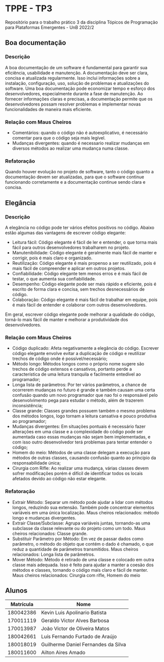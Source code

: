 # TPPE - TP3

Repositório para o trabalho prático 3 da disciplina Tópicos de Programação para Plataformas Emergentes - UnB 2022/2

## Boa documentação

### Descrição

A boa documentação de um software é fundamental para garantir sua eficiência, usabilidade e manutenção. A documentação deve ser clara, concisa e atualizada regularmente. Isso inclui informações sobre a instalação, configuração, uso, solução de problemas e atualizações do software. Uma boa documentação pode economizar tempo e esforço dos desenvolvedores, especialmente durante a fase de manutenção. Ao fornecer informações claras e precisas, a documentação permite que os desenvolvedores possam resolver problemas e implementar novas funcionalidades de maneira mais eficiente.

### Relação com Maus Cheiros

-   Comentários: quando o código não é autoexplicativo, é necessário comentar para que o código seja mais legível.
-   Mudanças divergentes: quando é necessario realizar mudanças em diversos métodos ao realizar uma mudança numa classe.

### Refatoração

Quando houver evolução no projeto de software, tanto o código quanto a documentação devem ser atualizadas, para que o software continue funcionando corretamente e a documentação continue sendo clara e concisa.


## Elegância

### Descrição

A elegância no código pode ter vários efeitos positivos no código. Abaixo estão algumas das vantagens de escrever código elegante:

- Leitura fácil: Código elegante é fácil de ler e entender, o que torna mais fácil para outros desenvolvedores trabalharem no projeto.
- Manutenibilidade: Código elegante é geralmente mais fácil de manter e corrigir, pois é mais claro e organizado.
- Reutilização: Código elegante é mais propenso a ser reutilizado, pois é mais fácil de compreender e aplicar em outros projetos.
- Confiabilidade: Código elegante tem menos erros e é mais fácil de testar, o que aumenta sua confiabilidade.
- Desempenho: Código elegante pode ser mais rápido e eficiente, pois é escrito de forma clara e concisa, sem trechos desnecessários de código.
- Colaboração: Código elegante é mais fácil de trabalhar em equipe, pois é mais fácil de entender e colaborar com outros desenvolvedores.

Em geral, escrever código elegante pode melhorar a qualidade do código, torná-lo mais fácil de manter e melhorar a produtividade dos desenvolvedores.

### Relação com Maus Cheiros

- Código duplicado: Afeta negativamente a elegância do código. Escrever código elegante envolve evitar a duplicação de código e reutilizar trechos de código onde é possível/necessário;
- Método longo: Métodos longos como o próprio nome sugere são trechos de código extensos e cansativos, portanto perde a característica de uma leitura tranquila e facilmente entedível ao programador;
- Longa lista de parâmetros: Por ter vários parâmetros, a chance de ocorrerem mudanças no futuro é grande e também causam uma certa confusão quando um novo programador que nao foi o responsável pelo desenvolvimento pega para estudar o método, além de trazerem inconsistência;
- Classe grande: Classes grandes possuem também o mesmo problema dos métodos longos, logo tornam a leitura cansativa e pouco produtiva ao programador;
- Mudanças divergentes: Em situações pontuais é necessário fazer alterações em uma classe e a complexidade do código pode ser aumentada caso essas mudanças não sejam bem implementadas, e com isso outro desenvolvedor terá problemas para tentar entender o código;
- Homem do meio: Métodos de uma classe delegam a execução para métodos de outras classes, causando confusão quanto ao princípio da responsabilidade única;
- Cirurgia com Rifle: Ao realizar uma mudança, várias classes devem sofrer modificações porém é difícil de identificar todos os locais afetados devido ao código não estar elegante.

### Refatoração

- Extrair Método: Separar um método pode ajudar a lidar com métodos longos, reduzindo sua extensão. Também pode concentrar elementos variáveis em uma única localização. Maus cheiros relacionados: método longo e mudanças divergentes.
- Extrair Classe/Subclasse: Agrupa variáveis juntas, tornando-as uma subclasse da classe relevante ou do projeto como um todo. Maus cheiros relacionados: Classe grande.
- Substituir Parâmetro por Método: Em vez de passar dados como parâmetro, o método do objeto que contém o dado é chamado, o que reduz a quantidade de parâmetros transmitidos. Maus cheiros relacionados: Longa lista de parâmetros.
- Mover Método: Método é retirado de uma classe e colocado em outra classe mais adequada. Isso é feito para ajudar a manter a coesão dos métodos e classes, tornando o código mais claro e fácil de manter. Maus cheiros relacionados: Cirurgia com rifle, Homem do meio


## Alunos

| Matrícula | Nome                                |
| --------- | ----------------------------------- |
| 180042386 | Kevin Luis Apolinario Batista       |
| 170011119 | Geraldo Victor Alves Barbosa        |
| 170013987 | João Victor de Oliveira Matos       |
| 180042661 | Luís Fernando Furtado de Araújo     |
| 180018019 | Guilherme Daniel Fernandes da Silva |
| 180011600 | Ailton Aires Amado                  |

